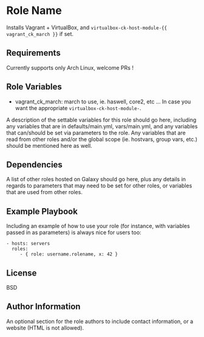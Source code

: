 Role Name
=========

Installs Vagrant + VirtualBox, and 
``virtualbox-ck-host-module-{{ vagrant_ck_march }}`` if set.

Requirements
------------

Currently supports only Arch Linux, welcome PRs !

Role Variables
--------------

- vagrant_ck_march: march to use, ie. haswell, core2, etc ... In case you want the appropriate ``virtualbox-ck-host-module-``.

A description of the settable variables for this role should go here, including any variables that are in defaults/main.yml, vars/main.yml, and any variables that can/should be set via parameters to the role. Any variables that are read from other roles and/or the global scope (ie. hostvars, group vars, etc.) should be mentioned here as well.

Dependencies
------------

A list of other roles hosted on Galaxy should go here, plus any details in regards to parameters that may need to be set for other roles, or variables that are used from other roles.

Example Playbook
----------------

Including an example of how to use your role (for instance, with variables passed in as parameters) is always nice for users too:

    - hosts: servers
      roles:
         - { role: username.rolename, x: 42 }

License
-------

BSD

Author Information
------------------

An optional section for the role authors to include contact information, or a website (HTML is not allowed).
